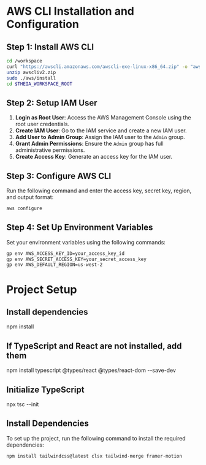 # AWS CLI Installation and Configuration

## Step 1: Install AWS CLI

```bash
cd /workspace
curl "https://awscli.amazonaws.com/awscli-exe-linux-x86_64.zip" -o "awscliv2.zip"
unzip awscliv2.zip
sudo ./aws/install
cd $THEIA_WORKSPACE_ROOT
```

## Step 2: Setup IAM User

1. **Login as Root User**: Access the AWS Management Console using the root user credentials.
2. **Create IAM User**: Go to the IAM service and create a new IAM user.
3. **Add User to Admin Group**: Assign the IAM user to the `Admin` group.
4. **Grant Admin Permissions**: Ensure the `Admin` group has full administrative permissions.
5. **Create Access Key**: Generate an access key for the IAM user.

## Step 3: Configure AWS CLI

Run the following command and enter the access key, secret key, region, and output format:

```bash
aws configure
```

## Step 4: Set Up Environment Variables

Set your environment variables using the following commands:

```bash
gp env AWS_ACCESS_KEY_ID=your_access_key_id
gp env AWS_SECRET_ACCESS_KEY=your_secret_access_key
gp env AWS_DEFAULT_REGION=us-west-2
```


# Project Setup

## Install dependencies
npm install

## If TypeScript and React are not installed, add them
npm install typescript @types/react @types/react-dom --save-dev

## Initialize TypeScript
npx tsc --init

## Install Dependencies

To set up the project, run the following command to install the required dependencies:

```bash
npm install tailwindcss@latest clsx tailwind-merge framer-motion